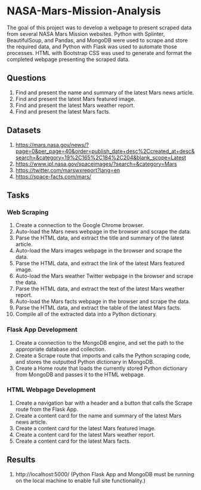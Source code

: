 # NASA-Mars-Mission-Analysis

The goal of this project was to develop a webpage to present scraped data from several NASA Mars Mission websites. Python with Splinter, BeautifulSoup, and Pandas, and MongoDB were used to scrape and store the required data, and Python with Flask was used to automate those processes. HTML with Bootstrap CSS was used to generate and format the completed webpage presenting the scraped data.

## Questions

1. Find and present the name and summary of the latest Mars news article.
2. Find and present the latest Mars featured image.
3. Find and present the latest Mars weather report.
4. Find and present the latest Mars facts.

## Datasets

1. https://mars.nasa.gov/news/?page=0&per_page=40&order=publish_date+desc%2Ccreated_at+desc&search=&category=19%2C165%2C184%2C204&blank_scope=Latest
2. https://www.jpl.nasa.gov/spaceimages/?search=&category=Mars
3. https://twitter.com/marswxreport?lang=en
4. https://space-facts.com/mars/

## Tasks

### Web Scraping

1. Create a connection to the Google Chrome browser.
2. Auto-load the Mars news webpage in the browser and scrape the data.
3. Parse the HTML data, and extract the title and summary of the latest article.
4. Auto-load the Mars images webpage in the browser and scrape the data.
5. Parse the HTML data, and extract the link of the latest Mars featured image.
6. Auto-load the Mars weather Twitter webpage in the browser and scrape the data.
7. Parse the HTML data, and extract the text of the latest Mars weather report.
8. Auto-load the Mars facts webpage in the browser and scrape the data.
9. Parse the HTML data, and extract the table of the latest Mars facts.
10. Compile all of the extracted data into a Python dictionary.

### Flask App Development

1. Create a connection to the MongoDB engine, and set the path to the appropriate database and collection.
2. Create a Scrape route that imports and calls the Python scraping code, and stores the outputted Python dictionary in MongoDB.
3. Create a Home route that loads the currently stored Python dictionary from MongoDB and passes it to the HTML webpage.

### HTML Webpage Development

1. Create a navigation bar with a header and a button that calls the Scrape route from the Flask App.
2. Create a content card for the name and summary of the latest Mars news article.
3. Create a content card for the latest Mars featured image.
4. Create a content card for the latest Mars weather report.
5. Create a content card for the latest Mars facts.

## Results

1. http://localhost:5000/ (Python Flask App and MongoDB must be running on the local machine to enable full site functionality.)